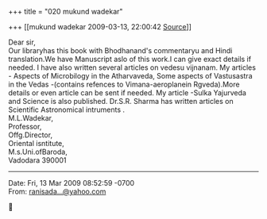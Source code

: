 +++
title = "020 mukund wadekar"

+++
[[mukund wadekar	2009-03-13, 22:00:42 [Source](https://groups.google.com/g/bvparishat/c/_Uyc_LSnqNM)]]



Dear sir,  
Our libraryhas this book with Bhodhanand's commentaryu and Hindi translation.We have Manuscript aslo of this work.I can give exact details if needed. I have also written several articles on vedesu vijnanam. My articles - Aspects of Microbilogy in the Atharvaveda, Some aspects of Vastusastra in the Vedas -(contains refences to Vimana-aeroplanein Rgveda).More details or even article can be sent if needed. My article -Sulka Yajurveda and Science is also published. Dr.S.R. Sharma has written articles on Scientific Astronomical intruments .  
M.L.Wadekar,  
Professor,  
Offg.Director,  
Oriental isntitute,  
M.s.Uni.ofBaroda,  
Vadodara 390001  
  

------------------------------------------------------------------------

Date: Fri, 13 Mar 2009 08:52:59 -0700  
From: [ranisada...@yahoo.com]()



